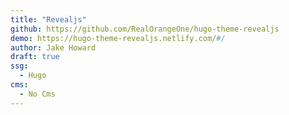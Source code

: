 ```yaml
---
title: "Revealjs"
github: https://github.com/RealOrangeOne/hugo-theme-revealjs
demo: https://hugo-theme-revealjs.netlify.com/#/
author: Jake Howard
draft: true
ssg:
  - Hugo
cms:
  - No Cms
---
```

